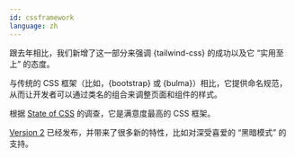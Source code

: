 ```yaml
---
id: cssframework  
language: zh
---
```


跟去年相比，我们新增了这一部分来强调 {tailwind-css} 的成功以及它 “实用至上” 的态度。

与传统的 CSS 框架（比如，{bootstrap} 或 {bulma}）相比，它提供命名规范，从而让开发者可以通过类名的组合来调整页面和组件的样式。

根据 [State of CSS](https://2020.stateofcss.com/en-US/report/) 的调查，它是满意度最高的 CSS 框架。

[Version 2](https://blog.tailwindcss.com/tailwindcss-v2) 已经发布，并带来了很多新的特性，比如对深受喜爱的 “黑暗模式” 的支持。